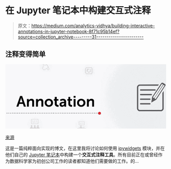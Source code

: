 # 在 Jupyter 笔记本中构建交互式注释

> 原文：<https://medium.com/analytics-vidhya/building-interactive-annotations-in-jupyter-notebook-8f71c95b14ef?source=collection_archive---------31----------------------->

## 注释变得简单

![](img/2e33645118b320f23bb805a07aa6d9d8.png)

[来源](https://encrypted-tbn0.gstatic.com/images?q=tbn%3AANd9GcRbfXoavdqVonCq48DnmiaXPyBvmkhvaLwrN2GX41DMJpevLInD&usqp=CAU)

这是一篇纯粹面向实现的博文，在这里我将讨论如何使用 [ipywidgets](https://ipywidgets.readthedocs.io/en/latest/) 模块，并在他们自己的 [Jupyter 笔记本](https://jupyter.org/)中构建一个**交互式注释工具**。所有目前正在或曾经作为数据科学家为初创公司工作的读者都知道他们需要做的工作。的…